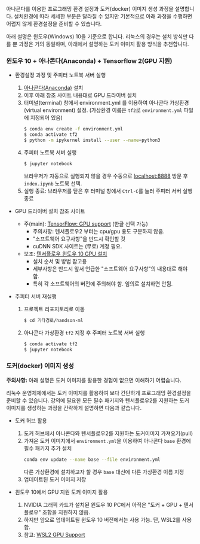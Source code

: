아나콘다를 이용한 프로그래밍 환경 설정과 도커(docker) 이미지 생성 과정을 설명합니다.
설치환경에 따라 세세한 부분은 달라질 수 있지만 기본적으로 아래 과정을 수행하면 어렵지 않게 환경설정을 준비할 수 있습니다.

아래 설명은 윈도우(Windows) 10을 기준으로 합니다.
리눅스의 경우는 설치 방식만 다를 뿐 과정은 거의 동일하며, 아래에서 설명하는 도커 이미지 활용 방식을 추천합니다. 

### 윈도우 10 + 아나콘다(Anaconda) + Tensorflow 2(GPU 지원)

* 환경설정 과정 및 주피터 노트북 서버 실행
  1. [아나콘다(Anaconda)](https://www.anaconda.com/products/individual) 설치
  1. 이후 아래 참조 사이트 내용대로 GPU 드라이버 설치
  1. 터미널(terminal) 창에서 environment.yml 를 이용하여 아나콘다 가상환경(virtual environment) 설정.
     (가상환경 이름은 `tf2`로 `environment.yml` 파일에 지정되어 있음)
     ```bash
     $ conda env create -f environment.yml
     $ conda activate tf2
     $ python -m ipykernel install --user --name=python3
     ```
  1. 주피터 노트북 서버 실행
     ```bash
     $ jupyter notebook
     ```
     브라우저가 자동으로 실행되지 않을 경우 수동으로 [localhost:8888](http://localhost:8888/tree) 방문 후 
     `index.ipynb` 노트북 선택.
  1. 실행 종료: 브라우저를 닫은 후 터미널 창에서 `Ctrl-C`를 눌러 주피터 서버 실행 종료
     
* GPU 드라이버 설치 참조 사이트
  * 주(main): [TensorFlow: GPU support](https://www.tensorflow.org/install/gpu) (한글 선택 가능)
     * 주의사항: 텐서플로우2 부터는 cpu/gpu 용도 구분하지 않음.
     * "소프트웨어 요구사항"을 반드시 확인할 것
     * cuDNN SDK 사이트는 (무료) 계정 필요.
  * 보조: [텐서플로우 윈도우 10 GPU 설치](https://teddylee777.github.io/colab/tensorflow-gpu-install-windows)
     * 설치 순서 및 방법 참고용
     * 세부사항은 반드시 앞서 언급한 "소프트웨어 요구사항"의 내용대로 해야 함.
     * 특히 각 소프트웨어의 버전에 주의해야 함. 임의로 설치하면 안됨.

* 주피터 서버 재실행
  1. 프로젝트 리포지토리로 이동
     ```bash
     $ cd 기타경로/handson-ml
     ```
  1. 아나콘다 가상환경 `tf2` 지정 후 주피터 노트북 서버 실행
     ```bash
     $ conda activate tf2
     $ jupyter notebook
     ```

### 도커(docker) 이미지 생성

**주의사항:** 아래 설명은 도커 이미지를 활용한 경험이 없으면 이해하기 어렵습니다.

리눅수 운영체제에서는 도커 이미지를 활용하여 보다 간단하게 프로그래밍 환경설정을 준비할 수 있습니다.
강의에 필요한 모든 필수 패키지와 텐서플로우2를 지원하는 도커 이미지를 생성하는 과정을 간략하게 설명하면 다음과 같습니다.

* 도커 허브 활용
  1. 도커 허브에서 아나콘다와 텐서플로우2를 지원하는 도커이미지 가져오기(pull)
  1. 가져온 도커 이미지에서 `environment.yml`을 이용하여 아나콘다 `base` 환경에 필수 패키지 추가 설치
     ```bash
     conda env update --name base --file environment.yml
     ```
     다른 가상환경에 설치하고자 할 경우 `base` 대신에 다른 가상환경 이름 지정
  1. 업데이트된 도커 이미지 저장

* 윈도우 10에서 GPU 지원 도커 이미지 활용
  1. NVIDIA 그래픽 카드가 설치된 윈도우 10 PC에서 아직은 "도커 + GPU + 텐서플로우" 조합을 지원하지 않음.
  2. 하지만 앞으로 업데이트될 윈도우 10 버전에서는 사용 가능. 단, WSL2를 사용함.
  3. 참고: [WSL2 GPU Support](https://www.docker.com/blog/wsl-2-gpu-support-is-here/)
